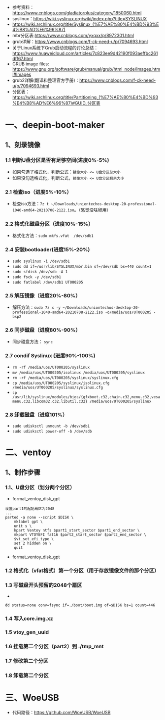 * 参考资料：https://www.cnblogs.com/gladiatorplus/category/1850060.html
* syslinux：https://wiki.syslinux.org/wiki/index.php?title=SYSLINUX
* https://wiki.archlinux.org/title/Syslinux_(%E7%AE%80%E4%BD%93%E4%B8%AD%E6%96%87)
* mbr分区表:https://www.cnblogs.com/yxqxx/p/8972301.html
* grub详解：https://www.cnblogs.com/f-ck-need-u/p/7094693.html
* 关于Linux系统下Grub启动流程的讨论总结：https://www.huaweicloud.com/articles/7c823ee9d42190f093aeffbc261dff67.html
* GRUB image files: https://www.gnu.org/software/grub/manual/grub/html_node/Images.html#Images
* grub2详解(翻译和整理官方手册)：https://www.cnblogs.com/f-ck-need-u/p/7094693.html
* 分区表：https://wiki.archlinux.org/title/Partitioning_(%E7%AE%80%E4%BD%93%E4%B8%AD%E6%96%87)#GUID_分区表

# 一、deepin-boot-maker
## 1、刻录镜像
### 1.1 判断U盘分区是否有足够空间(进度0%-5%)
* 如果勾选了格式化，判断公式：```镜像大小 <= U盘分区总大小```
* 如果没勾选格式化，判断公式，```镜像大小 <= U盘分区剩余大小```

### 2.1 检查iso（进度5%-10%）
* 检查iso方法：```7z t ~/Downloads/uniontechos-desktop-20-professional-1040-amd64-20210708-2122.iso```。（感觉没啥卵用）

### 2.2 格式化磁盘分区（进度10%-15%）
* 格式化方法：```sudo mkfs.vfat  /dev/sdb1```

### 2.4 安装bootloader(进度15%-20%)
* ```sudo syslinux -i /dev/sdb1```
* ```sudo dd if=/usr/lib/SYSLINUX/mbr.bin of=/dev/sdb bs=440 count=1```
* ```sudo sfdisk /dev/sdb -A 1```
* ```sudo fsck -y /dev/sdb1```
* ```sudo fatlabel /dev/sdb1 UT000205```


### 2.5 解压镜像（进度20%-80%）
* 解压方法：```sudo 7z x -y ~/Downloads/uniontechos-desktop-20-professional-1040-amd64-20210708-2122.iso -o/media/uos/UT000205 -bsp2```

### 2.6 同步磁盘（进度80%-90%）
* 同步磁盘方法： ```sync```

### 2.7 condif Syslinux (进度90%-100%)
* ```rm -rf /media/uos/UT000205/syslinux```
* ```mv /media/uos/UT000205/isolinux /media/uos/UT000205/syslinux```
* ```rm -rf /media/uos/UT000205/syslinux/syslinux.cfg```
* ```cp /media/uos/UT000205/syslinux/isolinux.cfg /media/uos/UT000205/syslinux/syslinux.cfg```
* ```cp /usr/lib/syslinux/modules/bios/{gfxboot.c32,chain.c32,menu.c32,vesamenu.c32,libcom32.c32,libutil.c32} /media/uos/UT000205/syslinux```

### 2.8 卸载磁盘（进度101%）
* ```sudo udisksctl unmount -b /dev/sdb1```
* ```sudo udisksctl power-off -b /dev/sdb```



# 二、ventoy
## 1、制作步骤
### 1.1、U盘分区（划分两个分区）
* format_ventoy_disk_gpt
```
设置part1的起始扇区为2048
...
parted -a none --script $DISK \
    mklabel gpt \
    unit s \
    kpart Ventoy ntfs $part1_start_sector $part1_end_sector \
    mkpart VTOYEFI fat16 $part2_start_sector $part2_end_sector \
    $vt_set_efi_type \
    set 2 hidden on \
    quit
```
* format_ventoy_disk_gpt

### 1.2 格式化（vfat格式）第一个分区（用于存放镜像文件的那个分区）


### 1.3 写磁盘开头预留的2048个扇区
* 
```dd status=none conv=fsync if=./boot/boot.img of=$DISK bs=1 count=446```

### 1.4 写入core.img.xz

### 1.5 vtoy_gen_uuid

### 1.6 挂载第二个分区（part2）到 ./tmp_mnt

### 1.7 修改第二个分区

### 1.8 卸载第二个分区


# 三、WoeUSB
* 代码路径：https://github.com/WoeUSB/WoeUSB




